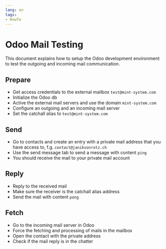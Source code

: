 ```yaml
---
lang: en
tags:
- HowTo
---
```

# Odoo Mail Testing

This document explains how to setup the Odoo development environment to test the outgoing and incoming mail communication.
## Prepare

* Get access credentials to the external mailbox `test@mint-system.com`
* Initialize the Odoo db
* Active the external mail servers and use the domain `mint-system.com`
* Configure an outgoing and an incoming mail server
* Set the catchall alias to `test@mint-system.com`

## Send

* Go to contacts and create an entry with a private mail address that you have access to, f.g. `contact@janikvonrotz.ch`
* Use the send message tab to send a message with content `ping`
* You should receive the mail to your private mail account

## Reply

* Reply to the received mail
* Make sure the receiver is the catchall alias address
* Send the mail with content `pong`

## Fetch

* Go to the incoming mail server in Odoo
* Force the fetching and processing of mails in the mailbox
* Open the contact with the private address
* Check if the mail reply is in the chatter

